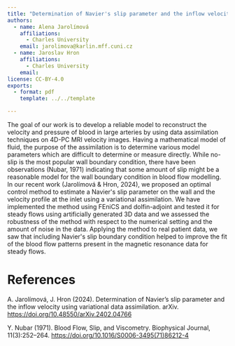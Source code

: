 ```yaml
---
title: "Determination of Navier's slip parameter and the inflow velocity using variational data assimilation"
authors:
  - name: Alena Jarolímová
    affiliations:
      - Charles University
    email: jarolimova@karlin.mff.cuni.cz
  - name: Jaroslav Hron
    affiliations:
      - Charles University
    email:
license: CC-BY-4.0
exports:
  - format: pdf
    template: ../../template

---
```


The goal of our work is to develop a reliable model to reconstruct the velocity and pressure of blood in large arteries by using data assimilation techniques on 4D-PC MRI velocity images.
Having a mathematical model of fluid, the purpose of the assimilation is to determine various model parameters which are difficult to determine or measure directly.
While no-slip is the most popular wall boundary condition, there have been observations (Nubar, 1971) indicating that some amount of slip might be a reasonable model for the wall boundary condition in blood flow modelling.
In our recent work (Jarolímová & Hron, 2024), we proposed an optimal control method to estimate a Navier's slip parameter on the wall and the velocity profile at the inlet using a variational assimilation.
We have implemented the method using FEniCS and dolfin-adjoint and tested it for steady flows using artificially generated 3D data and we assessed the robustness of the method with respect to the numerical setting and the amount of noise in the data.
Applying the method to real patient data, we saw that including Navier's slip boundary condition helped to improve the fit of the blood flow patterns present in the magnetic resonance data for steady flows.

# References
A. Jarolímová, J. Hron (2024). Determination of Navier’s slip parameter and the inflow velocity using variational data assimilation. arXiv. https://doi.org/10.48550/arXiv.2402.04766

Y. Nubar (1971). Blood Flow, Slip, and Viscometry. Biophysical Journal, 11(3):252–264. https://doi.org/10.1016/S0006-3495(71)86212-4
